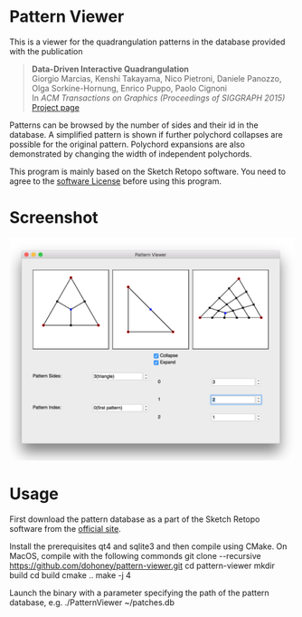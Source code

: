 # Pattern Viewer
This is a viewer for the quadrangulation patterns in the database provided with the publication

> **Data-Driven Interactive Quadrangulation**<br/>
> Giorgio Marcias, Kenshi Takayama, Nico Pietroni, Daniele Panozzo, Olga Sorkine-Hornung, Enrico Puppo, Paolo Cignoni<br/>
> In *ACM Transactions on Graphics (Proceedings of SIGGRAPH 2015)*<br/>
> [Project page](http://igl.ethz.ch/projects/ddq/)

Patterns can be browsed by the number of sides and their id in the database. A simplified pattern is shown if further polychord collapses are possible for the original pattern. Polychord expansions are also demonstrated by changing the width of independent polychords.

This program is mainly based on the Sketch Retopo software. You need to agree to the [software License](http://igl.ethz.ch/projects/sketch-retopo/sketch-retopo-license.html) before using this program.

# Screenshot
![screenshot](https://github.com/dohoney/pattern-viewer/raw/master/resources/screenshot.png)


# Usage
First download the pattern database as a part of the Sketch Retopo software from the [official site](http://igl.ethz.ch/projects/sketch-retopo/sketch-retopo-license.html).

Install the prerequisites qt4 and sqlite3 and then compile using CMake.
On MacOS, compile with the following commonds
	git clone --recursive https://github.com/dohoney/pattern-viewer.git
	cd pattern-viewer
	mkdir build
	cd build
	cmake ..
	make -j 4

Launch the binary with a parameter specifying the path of the pattern database, e.g.
	./PatternViewer ~/patches.db


